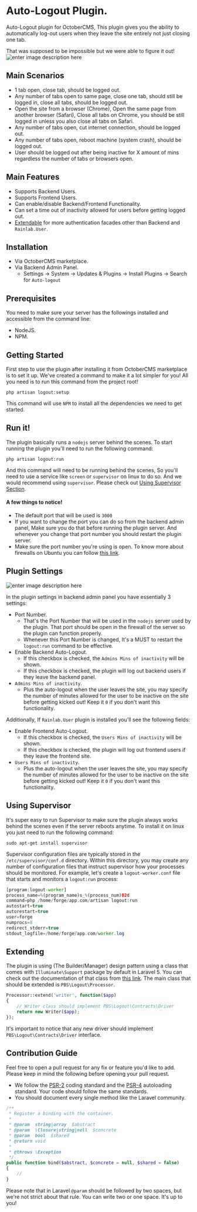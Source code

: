 # Auto-Logout Plugin.

Auto-Logout plugin for OctoberCMS, This plugin gives you the ability to automatically log-out users when they leave the site entirely not just closing one tab.

That was supposed to be impossible but we were able to figure it out!
![enter image description here](https://d1sz9tkli0lfjq.cloudfront.net/items/3o3g2X3v3x2G1n1C3918/%5B0c4a451c4f3a28214a23428c1a097566%5D_Image+2019-12-02+at+6.58.01+PM.png?v=7e30a992)

## Main Scenarios

  - 1 tab open, close tab, should be logged out.
 - Any number of tabs open to same page, close one tab, should still be logged in, close all tabs, should be logged out.
 - Open the site from a browser (Chrome), Open the same page from another browser (Safari), Close all tabs on Chrome, you should be still logged in unless you also close all tabs on Safari.
 - Any number of tabs open, cut internet connection, should be logged out.
 - Any number of tabs open, reboot machine (system crash), should be logged out.
 - User should be logged out after being inactive for X amount of mins regardless the number of tabs or browsers open.

## Main Features
- Supports Backend Users.
- Supports Frontend Users.
- Can enable/disable Backend/Frontend Functionality.
- Can set a time out of inactivity allowed for users before getting logged out.
- [Extendable](#extending) for more authentication facades other than Backend and `Rainlab.User`.

## Installation
- Via OctoberCMS marketplace.
- Via Backend Admin Panel.
	- Settings -> System -> Updates & Plugins -> Install Plugins -> Search for `Auto-logout`

## Prerequisites
You need to make sure your server has the followings installed and accessible from the command line:
- NodeJS.
- NPM.

## Getting Started
First step to use the plugin after installing it from OctoberCMS marketplace is to set it up. We've created a command to make it a lot simpler for you! All you need is to run this command from the project root!
```
php artisan logout:setup
```
This command will use `NPM` to install all the dependencies we need to get started.

## Run it!
The plugin basically runs a `nodejs` server behind the scenes. To start running the plugin you'll need to run the following command:
```
php artisan logout:run
```
And this command will need to be running behind the scenes, So you'll need to use a service like `screen` or `supervisor` on linux to do so. And we would recommend using `supervisor`. Please check out [Using Supervisor Section](#using-supervisor).

#### A few things to notice!
- The default port that will be used is `3000`
- If you want to change the port you can do so from the backend admin panel, Make sure you do that before running the plugin server. And whenever you change that port number you should restart the plugin server.
- Make sure the port number you're using is open. To know more about firewalls on Ubuntu you can follow [this link](https://www.digitalocean.com/community/tutorials/how-to-setup-a-firewall-with-ufw-on-an-ubuntu-and-debian-cloud-server).

## Plugin Settings
![enter image description here](https://d1sz9tkli0lfjq.cloudfront.net/items/0f2e1w310I0e1K3N0x1h/Image%202019-12-02%20at%207.33.24%20PM.png?v=63c72307)

In the plugin settings in backend admin panel you have essentially 3 settings:
* Port Number.
	* That's the Port Number that will be used in the `nodejs` server used by the plugin. That port should be open in the firewall of the server so the plugin can function properly.
	* Whenever this Port Number is changed, It's a MUST to restart the `logout:run` command to be effective.
* Enable Backend Auto-Logout.
	* If this checkbox is checked, the `Admins Mins of inactivity` will be shown.
	* If this checkbox is checked, the plugin will log out backend users if they leave the backend panel.
* `Admins Mins of inactivity`.
	* Plus the auto-logout when the user leaves the site, you may specify the number of minutes allowed for the user to be inactive on the site before getting kicked out! Keep it `0` if you don't want this functionality.

Additionally, If `Rainlab.User` plugin is installed you'll see the following fields:
* Enable Frontend Auto-Logout.
	* If this checkbox is checked, the `Users Mins of inactivity` will be shown.
	* If this checkbox is checked, the plugin will log out frontend users if they leave the frontend site.
* `Users Mins of inactivity`.
	* Plus the auto-logout when the user leaves the site, you may specify the number of minutes allowed for the user to be inactive on the site before getting kicked out! Keep it `0` if you don't want this functionality.


## Using Supervisor
It's super easy to run Supervisor to make sure the plugin always works behind the scenes even if the server reboots anytime. To install it on linux you just need to run the following command:
```
sudo apt-get install supervisor
```
Supervisor configuration files are typically stored in the `/etc/supervisor/conf.d` directory. Within this directory, you may create any number of configuration files that instruct supervisor how your processes should be monitored. For example, let's create a `logout-worker.conf` file that starts and monitors a `logout:run` process:
```php
[program:logout-worker]
process_name=%(program_name)s_%(process_num)02d
command=php /home/forge/app.com/artisan logout:run
autostart=true
autorestart=true
user=forge
numprocs=8
redirect_stderr=true
stdout_logfile=/home/forge/app.com/worker.log
```

## Extending

The plugin is using (The Builder/Manager) design pattern using a class that comes with `Illuminate\Support` package by default in Laravel 5. You can check out the documentation of that class from [this link](https://laravel.com/api/5.6/Illuminate/Support/Manager.html). The main class that should be extended is `PBS\Logout\Processor`.

```php
Processor::extend('writer', function($app)
{
    // Writer class should implement PBS\Logout\Contracts\Driver
    return new Writer($app);
});
```

It's important to notice that any new driver should implement `PBS\Logout\Contracts\Driver` interface.

## Contribution Guide

Feel free to open a pull request for any fix or feature you'd like to add. Please keep in mind the following before opening your pull request.

- We follow the  [PSR-2](https://github.com/php-fig/fig-standards/blob/master/accepted/PSR-2-coding-style-guide.md)  coding standard and the  [PSR-4](https://github.com/php-fig/fig-standards/blob/master/accepted/PSR-4-autoloader.md)  autoloading standard. Your code should follow the same standards.
- You should document every single method like the Laravel community.

```php
/**
 * Register a binding with the container.
 *
 * @param  string|array  $abstract
 * @param  \Closure|string|null  $concrete
 * @param  bool  $shared
 * @return void
 *
 * @throws \Exception
 */
public function bind($abstract, $concrete = null, $shared = false)
{
    //
}
```
Please note that in Laravel `@param` should be followed by two spaces, but we're not strict about that rule. You can write two or one space. It's up to you!
